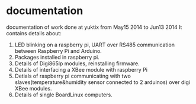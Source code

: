 documentation
=============

documentation of work done at yuktix from May15 2014 to Jun13 2014
It contains details about:
  1. LED blinking on a raspberry pi, UART over RS485 communication between Raspberry Pi and Arduino.
  2. Packages installed in raspberry pi.
  3. Details of Digi865lp modules, reinstalling firmware.
  4. Details of interfacing a XBee module with raspberry Pi
  5. Detials of raspberry pi communicating with two slaves(temperature&humidity sensor connected to 2 arduinos) over digi        XBee modules.
  6. Details of single BoardLinux computers.
